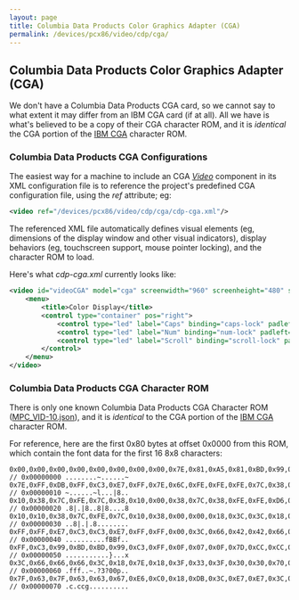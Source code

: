 ```yaml
---
layout: page
title: Columbia Data Products Color Graphics Adapter (CGA)
permalink: /devices/pcx86/video/cdp/cga/
---
```


Columbia Data Products Color Graphics Adapter (CGA)
---------------------------------------------------

We don't have a Columbia Data Products CGA card, so we cannot say to what extent it may differ from
an IBM CGA card (if at all).  All we have is what's believed to be a copy of their CGA character ROM,
and it is *identical* the CGA portion of the [IBM CGA](/devices/pcx86/video/ibm/cga/) character ROM.

### Columbia Data Products CGA Configurations

The easiest way for a machine to include an CGA *[Video](/docs/pcx86/video/)* component in its XML configuration file
is to reference the project's predefined CGA configuration file, using the *ref* attribute; eg:

```xml
<video ref="/devices/pcx86/video/cdp/cga/cdp-cga.xml"/>
```

The referenced XML file automatically defines visual elements (eg, dimensions of the display window and other
visual indicators), display behaviors (eg, touchscreen support, mouse pointer locking), and the character ROM to load. 

Here's what *cdp-cga.xml* currently looks like:

```xml
<video id="videoCGA" model="cga" screenwidth="960" screenheight="480" scale="true" charset="/devices/pcx86/video/cdp/cga/MPC_VID-1.0.json" pos="center" padding="8px">
    <menu>
        <title>Color Display</title>
        <control type="container" pos="right">
            <control type="led" label="Caps" binding="caps-lock" padleft="8px"/>
            <control type="led" label="Num" binding="num-lock" padleft="8px"/>
            <control type="led" label="Scroll" binding="scroll-lock" padleft="8px"/>
        </control>
    </menu>
</video>
```

### Columbia Data Products CGA Character ROM

There is only one known Columbia Data Products CGA Character ROM ([MPC_VID-10.json](MPC_VID-1.0.json)), and it is
*identical* to the CGA portion of the [IBM CGA](/devices/pcx86/video/ibm/cga/) character ROM.

For reference, here are the first 0x80 bytes at offset 0x0000 from this ROM, which contain the font data for the first
16 8x8 characters:

	0x00,0x00,0x00,0x00,0x00,0x00,0x00,0x00,0x7E,0x81,0xA5,0x81,0xBD,0x99,0x81,0x7E, // 0x00000000 ........~......~
	0x7E,0xFF,0xDB,0xFF,0xC3,0xE7,0xFF,0x7E,0x6C,0xFE,0xFE,0xFE,0x7C,0x38,0x10,0x00, // 0x00000010 ~......~l...|8..
	0x10,0x38,0x7C,0xFE,0x7C,0x38,0x10,0x00,0x38,0x7C,0x38,0xFE,0xFE,0xD6,0x10,0x38, // 0x00000020 .8|.|8..8|8....8
	0x10,0x10,0x38,0x7C,0xFE,0x7C,0x10,0x38,0x00,0x00,0x18,0x3C,0x3C,0x18,0x00,0x00, // 0x00000030 ..8|.|.8........
	0xFF,0xFF,0xE7,0xC3,0xC3,0xE7,0xFF,0xFF,0x00,0x3C,0x66,0x42,0x42,0x66,0x3C,0x00, // 0x00000040 ..........fBBf..
	0xFF,0xC3,0x99,0xBD,0xBD,0x99,0xC3,0xFF,0x0F,0x07,0x0F,0x7D,0xCC,0xCC,0xCC,0x78, // 0x00000050 ...........}...x
	0x3C,0x66,0x66,0x66,0x3C,0x18,0x7E,0x18,0x3F,0x33,0x3F,0x30,0x30,0x70,0xF0,0xE0, // 0x00000060 .fff..~.?3?00p..
	0x7F,0x63,0x7F,0x63,0x63,0x67,0xE6,0xC0,0x18,0xDB,0x3C,0xE7,0xE7,0x3C,0xDB,0x18, // 0x00000070 .c.ccg..........
